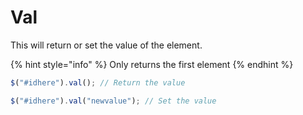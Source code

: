 # Val

This will return or set the value of the element.

{% hint style="info" %}
Only returns the first element
{% endhint %}

```javascript
$("#idhere").val(); // Return the value

$("#idhere").val("newvalue"); // Set the value
```

